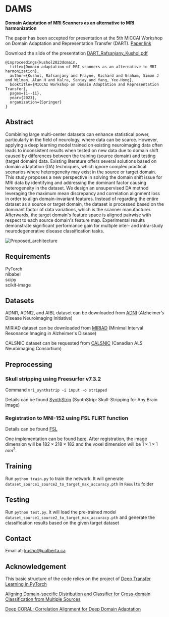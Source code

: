 # DAMS
**Domain Adaptation of MRI Scanners as an alternative to MRI harmonization**

The paper has been accepted for presentation at the 5th MICCAI Workshop on Domain Adaptation and Representation Transfer (DART). [Paper link](https://link.springer.com/chapter/10.1007/978-3-031-45857-6_1)

Download the slide of the presentation [DART_Rafsanjany_Kushol.pdf](https://github.com/rkushol/DAMS/files/12877285/DART_Rafsanjany_Kushol.pdf)

```
@inproceedings{kushol2023domain,
  title={Domain adaptation of MRI scanners as an alternative to MRI harmonization},
  author={Kushol, Rafsanjany and Frayne, Richard and Graham, Simon J and Wilman, Alan H and Kalra, Sanjay and Yang, Yee-Hong},
  booktitle={MICCAI Workshop on Domain Adaptation and Representation Transfer},
  pages={1--11},
  year={2023},
  organization={Springer}
}
```

## Abstract
Combining large multi-center datasets can enhance statistical power, particularly in the field of neurology, where data can be scarce. However, applying a deep learning model trained on existing neuroimaging data often leads to inconsistent results when tested on new data due to domain shift caused by differences between the training (source domain) and testing (target domain) data. Existing literature offers several solutions based on domain adaptation (DA) techniques, which ignore complex practical scenarios where heterogeneity may exist in the source or target domain. This study proposes a new perspective in solving the domain shift issue for MRI data by identifying and addressing the dominant factor causing heterogeneity in the dataset. We design an unsupervised DA method leveraging the maximum mean discrepancy and correlation alignment loss in order to align domain-invariant features. Instead of regarding the entire dataset as a source or target domain, the dataset is processed based on the dominant factor of data variations, which is the scanner manufacturer. Afterwards, the target domain's feature space is aligned pairwise with respect to each source domain's feature map. Experimental results demonstrate significant performance gain for multiple inter- and intra-study neurodegenerative disease classification tasks.

![Proposed_architecture](https://github.com/rkushol/DAMS/assets/76894940/35c6283a-8a8c-472c-b480-2eb8027b9678)



## Requirements
PyTorch  
nibabel  
scipy  
scikit-image  


## Datasets
ADNI1, ADNI2, and AIBL dataset can be downloaded from [ADNI](http://adni.loni.usc.edu/) (Alzheimer’s Disease Neuroimaging Initiative)

MIRIAD dataset can be downloaded from [MIRIAD](http://miriad.drc.ion.ucl.ac.uk) (Minimal Interval Resonance Imaging in Alzheimer's Disease)

CALSNIC dataset can be requested from [CALSNIC](https://calsnic.org/) (Canadian ALS Neuroimaging Consortium)

## Preprocessing
### Skull stripping using Freesurfer v7.3.2
Command ``mri_synthstrip -i input -o stripped``

Details can be found [SynthStrip](https://surfer.nmr.mgh.harvard.edu/docs/synthstrip/) (SynthStrip: Skull-Stripping for Any Brain Image)


### Registration to MNI-152 using FSL FLIRT function
Details can be found [FSL](https://fsl.fmrib.ox.ac.uk/fsl/fslwiki/FLIRT)

One implementation can be found [here](https://github.com/vkola-lab/brain2020/tree/master/Data_Preprocess). After registration, the image dimension will be $182\times218\times182$ and the voxel dimension will be $1\times1\times1$ $mm^3$.



## Training
Run `python train.py` to train the network. It will generate `dataset_source1_source2_to_target_max_accuracy.pth` in `Results` folder


## Testing
Run `python test.py`. It will load the pre-trained model `dataset_source1_source2_to_target_max_accuracy.pth` and generate the classification results based on the given target dataset

## Contact
Email at: kushol@ualberta.ca

## Acknowledgement
This basic structure of the code relies on the project of [Deep Transfer Learning in PyTorch](https://github.com/easezyc/deep-transfer-learning/tree/master/MUDA/MFSAN)

[Aligning Domain-specific Distribution and Classifier for Cross-domain Classification from Multiple Sources](https://dl.acm.org/doi/pdf/10.1609/aaai.v33i01.33015989)

[Deep CORAL: Correlation Alignment for Deep Domain Adaptation](https://link.springer.com/chapter/10.1007/978-3-319-49409-8_35)
